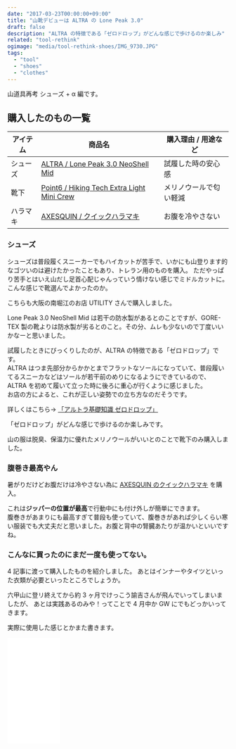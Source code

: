 ```yaml
---
date: "2017-03-23T00:00:00+09:00"
title: "山靴デビューは ALTRA の Lone Peak 3.0"
draft: false
description: "ALTRA の特徴である「ゼロドロップ」がどんな感じで歩けるのか楽しみ"
related: "tool-rethink"
ogimage: "media/tool-rethink-shoes/IMG_9730.JPG"
tags:
  - "tool"
  - "shoes"
  - "clothes"
---
```


<!--more-->

山道具再考 シューズ + α 編です。

## 購入したのもの一覧

| アイテム | 商品名 | 購入理由 / 用途など |
| ------ | ------ | ------ |
| シューズ | [ALTRA / Lone Peak 3.0 NeoShell Mid](https://www.altrarunning.com/men/lone-peak-3-neoshell-mid) | 試履した時の安心感 |
| 靴下 | [Point6 / Hiking Tech Extra Light Mini Crew](http://point6.com/collections/men/products/hiking-tech-extra-light-mini) | メリノウールで匂い軽減 |
| ハラマキ | [AXESQUIN / クイックハラマキ](http://www.axesquin.co.jp/index-page_id=ax0158.html) | お腹を冷やさない |

### シューズ

シューズは普段履くスニーカーでもハイカットが苦手で、いかにも山登ります的なゴツいのは避けたかったこともあり、トレラン用のものを購入。
ただやっぱり苦手とはいえ山だし足首心配じゃんっていう情けない感じでミドルカットに。こんな感じで靴選んでよかったのか。

こちらも大阪の南堀江のお店 UTILITY さんで購入しました。

Lone Peak 3.0 NeoShell Mid は若干の防水製があるとのことですが、GORE-TEX 製の靴よりは防水製が劣るとのこと。その分、ムレも少ないので丁度いいかなーと思いました。

試履したときにびっくりしたのが、ALTRA の特徴である「ゼロドロップ」です。  
ALTRA はつま先部分からかかとまでフラットなソールになっていて、普段履いてるスニーカなどはソールが若干前のめりになるようにできているので、ALTRA を初めて履いて立った時に後ろに重心が行くように感じました。  
お店の方によると、これが正しい姿勢での立ち方なのだそうです。

詳しくはこちら→ [「アルトラ基礎知識 ゼロドロップ」](http://altrazerodrop.jp/learntorun01.html)

「ゼロドロップ」がどんな感じで歩けるのか楽しみです。

山の服は脱臭、保温力に優れたメリノウールがいいとのことで靴下のみ購入しました。

### 腹巻き最高やん

暑がりだけどお腹だけは冷やさない為に [AXESQUIN のクイックハラマキ](http://www.axesquin.co.jp/index-page_id=ax0158.html) を購入。

これは**ジッパーの位置が最高**で行動中にも付け外しが簡単にできます。  
腹巻きがあまりにも最高すぎて普段も使っていて、腹巻きがあれば少しくらい寒い服装でも大丈夫だと思いました。お腹と背中の腎臓あたりが温かいといいですね。

### こんなに買ったのにまだ一度も使ってない。

4 記事に渡って購入したものを紹介しました。
あとはインナーやタイツといった衣類が必要といったところでしょうか。

六甲山に登リ終えてから約 3 ヶ月でけっこう諭吉さんが飛んでいってしまいましたが、
あとは実践あるのみや！ってことで 4 月中か GW にでもどっかいってきます。

実際に使用した感じとかまた書きます。

<iframe style="width:120px;height:240px;" marginwidth="0" marginheight="0" scrolling="no" frameborder="0" src="//rcm-fe.amazon-adsystem.com/e/cm?lt1=_blank&bc1=000000&IS2=1&bg1=FFFFFF&fc1=000000&lc1=0000FF&t=hiking-hiking-22&o=9&p=8&l=as4&m=amazon&f=ifr&ref=as_ss_li_til&asins=B01B720H9S&linkId=5840a3ce1b258edd3eecfa5fe6d9ad07"></iframe>
